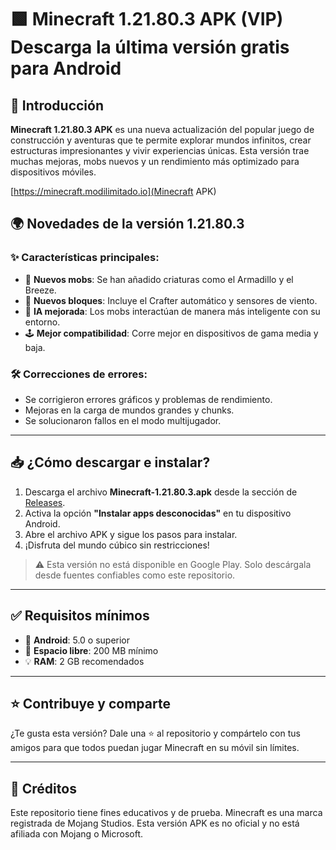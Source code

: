 # 🟩 Minecraft 1.21.80.3 APK (VIP) Descarga la última versión gratis para Android

## 🧱 Introducción

**Minecraft 1.21.80.3 APK** es una nueva actualización del popular juego de construcción y aventuras que te permite explorar mundos infinitos, crear estructuras impresionantes y vivir experiencias únicas. Esta versión trae muchas mejoras, mobs nuevos y un rendimiento más optimizado para dispositivos móviles.

[https://minecraft.modilimitado.io](Minecraft APK)

## 🌍 Novedades de la versión 1.21.80.3

### ✨ Características principales:

- 🐾 **Nuevos mobs**: Se han añadido criaturas como el Armadillo y el Breeze.
- 🧱 **Nuevos bloques**: Incluye el Crafter automático y sensores de viento.
- 🧠 **IA mejorada**: Los mobs interactúan de manera más inteligente con su entorno.
- 🕹️ **Mejor compatibilidad**: Corre mejor en dispositivos de gama media y baja.

### 🛠️ Correcciones de errores:

- Se corrigieron errores gráficos y problemas de rendimiento.
- Mejoras en la carga de mundos grandes y chunks.
- Se solucionaron fallos en el modo multijugador.

---

## 📥 ¿Cómo descargar e instalar?

1. Descarga el archivo **Minecraft-1.21.80.3.apk** desde la sección de [Releases](../../releases).
2. Activa la opción **"Instalar apps desconocidas"** en tu dispositivo Android.
3. Abre el archivo APK y sigue los pasos para instalar.
4. ¡Disfruta del mundo cúbico sin restricciones!

> ⚠️ Esta versión no está disponible en Google Play. Solo descárgala desde fuentes confiables como este repositorio.

---

## ✅ Requisitos mínimos

- 📱 **Android**: 5.0 o superior  
- 💾 **Espacio libre**: 200 MB mínimo  
- 💡 **RAM**: 2 GB recomendados

---

## ⭐ Contribuye y comparte

¿Te gusta esta versión? Dale una ⭐ al repositorio y compártelo con tus amigos para que todos puedan jugar Minecraft en su móvil sin límites.

---

## 📌 Créditos

Este repositorio tiene fines educativos y de prueba. Minecraft es una marca registrada de Mojang Studios. Esta versión APK es no oficial y no está afiliada con Mojang o Microsoft.
